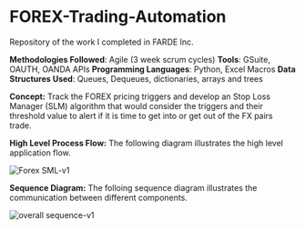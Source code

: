 # FOREX-Trading-Automation
Repository of the work I completed in FARDE Inc.

**Methodologies Followed**: Agile (3 week scrum cycles)
**Tools**: GSuite, OAUTH, OANDA APIs
**Programming Languages**: Python, Excel Macros
**Data Structures Used**: Queues, Dequeues, dictionaries, arrays and trees

**Concept:** Track the FOREX pricing triggers and develop an Stop Loss Manager (SLM) algorithm that would consider the triggers and their threshold value to alert if it is time to get into or get out of the FX pairs trade. 

**High Level Process Flow:** The following diagram illustrates the high level application flow.

![Forex SML-v1](https://github.com/user-attachments/assets/3e487c28-6ebe-4f9f-b035-40094c6ff1ec)

**Sequence Diagram:** The folloing sequence diagram illustrates the communication between different components.

![overall sequence-v1](https://github.com/user-attachments/assets/93e7dc83-85f5-41c2-bee0-121935529450)



